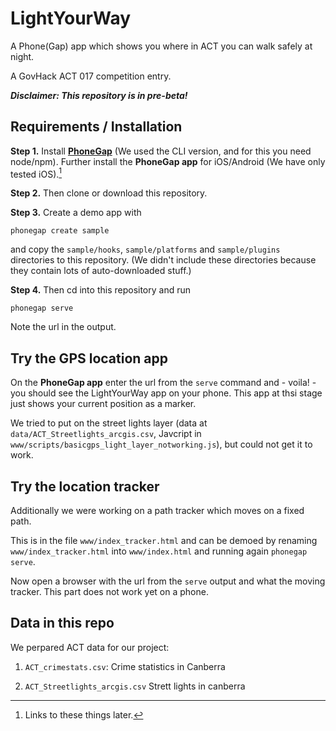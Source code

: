 # LightYourWay

A Phone(Gap) app which shows you where in ACT you can walk safely at night.

A GovHack ACT 017 competition entry.

***Disclaimer: This repository is in pre-beta!***

## Requirements / Installation

**Step 1.** Install [**PhoneGap**][pg] (We used the CLI version, and for this you need node/npm). Further install the **PhoneGap app** for iOS/Android (We have only tested iOS).[^1]

**Step 2.** Then clone or download this repository.

**Step 3.** Create a demo app with 

    phonegap create sample

and copy the `sample/hooks`, `sample/platforms` and `sample/plugins` directories to this repository. (We didn't include these directories because they contain lots of auto-downloaded stuff.)

**Step 4.** Then cd into this repository and run

    phonegap serve

Note the url in the output. 

## Try the GPS location app

On the **PhoneGap app** enter the url from the `serve` command and - voila! - you should see the LightYourWay app on your phone. This app at thsi stage just shows your current position as a marker.

We tried to put on the street lights layer (data at `data/ACT_Streetlights_arcgis.csv`, Javcript in `www/scripts/basicgps_light_layer_notworking.js`), but could not get it to work.

## Try the location tracker

Additionally we were working on a path tracker which moves on a fixed path. 

This is in the file `www/index_tracker.html` and can be demoed by  renaming `www/index_tracker.html` into `www/index.html` and running again `phonegap serve`.

Now open a browser with the url from the `serve` output and what the moving tracker. This part does not work yet on a phone.

## Data in this repo

We perpared ACT data for our project:

1. `ACT_crimestats.csv`: Crime statistics in Canberra

2. `ACT_Streetlights_arcgis.csv` Strett lights in canberra

[^1]: Links to these things later.

[pg]: https://phonegap.com/
